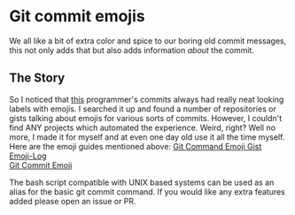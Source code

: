 # Git commit emojis

We all like a bit of extra color and spice to our boring old commit messages, this not only adds that but also adds information *about* the commit.  

## The Story
So I noticed that [this](https://github.com/msaaddev) programmer's commits always had really neat looking labels with emojis. I searched it up and found a number of repositories or gists talking about emojis for various sorts of commits. However, I couldn't find ANY projects which automated the experience. Weird, right? Well no more, I made it for myself and at even one day old use it all the time myself.
Here are the emoji guides mentioned above:
[Git Command Emoji Gist](https://gist.github.com/parmentf/035de27d6ed1dce0b36a)  
[Emoji-Log](https://github.com/ahmadawais/Emoji-Log)  
[Git Commit Emoji](https://github.com/liuchengxu/git-commit-emoji-cn)  


The bash script compatible with UNIX based systems can be used as an alias for the basic git commit command. If you would like any extra features added please open an issue or PR.
